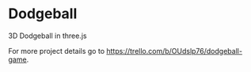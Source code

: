 Dodgeball
=========

3D Dodgeball in three.js

For more project details go to https://trello.com/b/OUdslp76/dodgeball-game.
